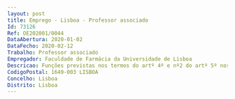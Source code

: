 ```yaml
--- 
layout: post
title: Emprego - Lisboa - Professor associado
Id: 73126
Ref: OE202001/0044
DataAbertura: 2020-01-02
DataFecho: 2020-02-12
Trabalho: Professor associado
Empregador: Faculdade de Farmácia da Universidade de Lisboa
Descricao: Funções previstas nos termos do artº 4º e nº2 do artº 5º nos termos do ECDU
CodigoPostal: 1649-003 LISBOA
Concelho: Lisboa
Distrito: Lisboa
--- 
```

